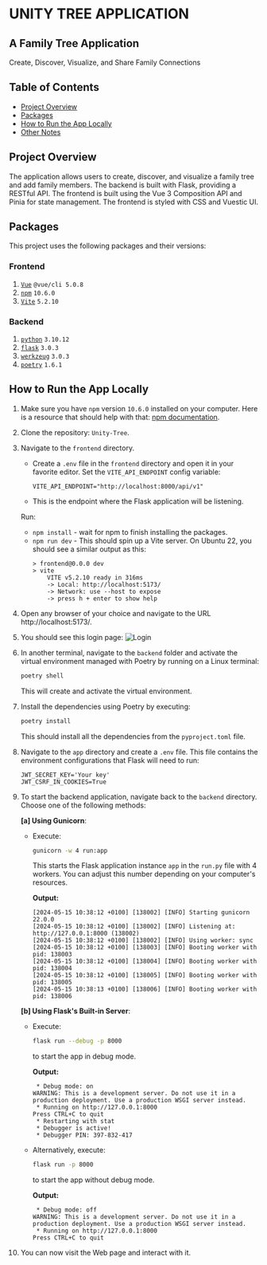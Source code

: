 # UNITY TREE APPLICATION

## A Family Tree Application
Create, Discover, Visualize, and Share Family Connections

## Table of Contents
- [Project Overview](#project-overview)
- [Packages](#packages)
- [How to Run the App Locally](#how-to-run-the-app-locally)
- [Other Notes](#other-notes)

## Project Overview
The application allows users to create, discover, and visualize a family tree and add family members. The backend is built with Flask, providing a RESTful API. The frontend is built using the Vue 3 Composition API and Pinia for state management. The frontend is styled with CSS and Vuestic UI.

## Packages
This project uses the following packages and their versions:

### Frontend
1. [`Vue`](https://cli.vuejs.org/) `@vue/cli 5.0.8`
2. [`npm`](https://www.npmjs.com/) `10.6.0`
3. [`Vite`](https://vitejs.dev/) `5.2.10`

### Backend
1. [`python`](https://www.python.org/downloads/release/python-31012/) `3.10.12`
2. [`flask`](https://flask.palletsprojects.com/en/3.0.x/) `3.0.3`
3. [`werkzeug`](https://werkzeug.palletsprojects.com/en/3.0.x/) `3.0.3`
4. [`poetry`](https://python-poetry.org/) `1.6.1`

## How to Run the App Locally
1. Make sure you have `npm` version `10.6.0` installed on your computer. Here is a resource that should help with that: [npm documentation](https://docs.npmjs.com/).
2. Clone the repository: `Unity-Tree`.
3. Navigate to the `frontend` directory.
    - Create a `.env` file in the `frontend` directory and open it in your favorite editor. Set the `VITE_API_ENDPOINT` config variable:
      ```env
      VITE_API_ENDPOINT="http://localhost:8000/api/v1"
      ```
    - This is the endpoint where the Flask application will be listening.

    Run:
    - `npm install` - wait for npm to finish installing the packages.
    - `npm run dev` - This should spin up a Vite server. On Ubuntu 22, you should see a similar output as this:
      ```console
      > frontend@0.0.0 dev
      > vite
          VITE v5.2.10 ready in 316ms
          -> Local: http://localhost:5173/
          -> Network: use --host to expose
          -> press h + enter to show help
      ```

4. Open any browser of your choice and navigate to the URL http://localhost:5173/.

5. You should see this login page:
![Login](images/login-screenshot.png)

6. In another terminal, navigate to the `backend` folder and activate the virtual environment managed with Poetry by running on a Linux terminal:
    ```bash
    poetry shell
    ```
    This will create and activate the virtual environment.

7. Install the dependencies using Poetry by executing:
    ```bash
    poetry install
    ```
    This should install all the dependencies from the `pyproject.toml` file.

8. Navigate to the `app` directory and create a `.env` file. This file contains the environment configurations that Flask will need to run:
    ```env
    JWT_SECRET_KEY='Your key'
    JWT_CSRF_IN_COOKIES=True
    ```

9. To start the backend application, navigate back to the `backend` directory. Choose one of the following methods:

    **[a] Using Gunicorn**:
    - Execute:
      ```bash
      gunicorn -w 4 run:app
      ```
      This starts the Flask application instance `app` in the `run.py` file with 4 workers. You can adjust this number depending on your computer's resources.

      **Output:**
      ```console
      [2024-05-15 10:38:12 +0100] [138002] [INFO] Starting gunicorn 22.0.0
      [2024-05-15 10:38:12 +0100] [138002] [INFO] Listening at: http://127.0.0.1:8000 (138002)
      [2024-05-15 10:38:12 +0100] [138002] [INFO] Using worker: sync
      [2024-05-15 10:38:12 +0100] [138003] [INFO] Booting worker with pid: 138003
      [2024-05-15 10:38:12 +0100] [138004] [INFO] Booting worker with pid: 138004
      [2024-05-15 10:38:12 +0100] [138005] [INFO] Booting worker with pid: 138005
      [2024-05-15 10:38:13 +0100] [138006] [INFO] Booting worker with pid: 138006
      ```

    **[b] Using Flask's Built-in Server**:
    - Execute:
      ```bash
      flask run --debug -p 8000
      ```
      to start the app in debug mode.

      **Output:**
      ```console
       * Debug mode: on
      WARNING: This is a development server. Do not use it in a production deployment. Use a production WSGI server instead.
       * Running on http://127.0.0.1:8000
      Press CTRL+C to quit
       * Restarting with stat
       * Debugger is active!
       * Debugger PIN: 397-832-417
      ```

    - Alternatively, execute:
      ```bash
      flask run -p 8000
      ```
      to start the app without debug mode.

      **Output:**
      ```console
       * Debug mode: off
      WARNING: This is a development server. Do not use it in a production deployment. Use a production WSGI server instead.
       * Running on http://127.0.0.1:8000
      Press CTRL+C to quit
      ```

10. You can now visit the Web page and interact with it.